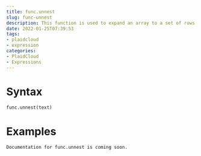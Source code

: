 ```yaml
---
title: func.unnest
slug: func-unnest
description: This function is used to expand an array to a set of rows
date: 2022-01-25T07:39:53
tags:
- plaidcloud
- expression
categories:
- PlaidCloud
- Expressions
---
```



# Syntax



```
func.unnest(text)
```


# Examples



```
Documentation for func.unnest is coming soon.
```
